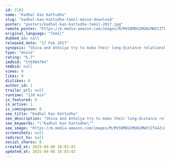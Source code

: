 ```yaml
---
id: 2182
name: "Kadhal Kan Kattudhe"
slug: "kadhal-kan-kattudhe-tamil-movie-download"
poster: "posters/kadhal-kan-kattudhe-tamil-2017.jpg"
remote_poster: "https://m.media-amazon.com/images/M/MV5BMDU2MGNiMWItZTk4Zi00Y2MzLWE3ZDUtMzNiODE0ZmU5ZjBhXkEyXkFqcGdeQXVyMjcyOTUxOTQ@._V1_SX300.jpg"
original_language: "Tamil"
dubbed_in: null
released_date: "17 Feb 2017"
synopsis: "Shiva and Athulya try to make their long-distance relationship work. However, Athulya's colleague Karthik develops feelings for her, which complicates the bond between them."
type: "movie"
rating: "6.7"
imdbid: "tt6984704"
tmdbid: null
views: 0
likes: 0
dislikes: 0
author_id: 1
trailer_url: null
runtime: "110 min"
is_featured: 0
is_active: 1
is_comingsoon: 0
seo_title: "Kadhal Kan Kattudhe"
seo_description: "Shiva and Athulya try to make their long-distance relationship work. However, Athulya's colleague Karthik develops feelings for her, which complicates the bond between them."
seo_keywords: "\"Kadhal Kan Kattudhe\""
seo_image: "https://m.media-amazon.com/images/M/MV5BMDU2MGNiMWItZTk4Zi00Y2MzLWE3ZDUtMzNiODE0ZmU5ZjBhXkEyXkFqcGdeQXVyMjcyOTUxOTQ@._V1_SX300.jpg"
screenshots: null
redirect_to: null
social_shares: 0
created_at: 2025-04-08 16:03:42
updated_at: 2025-04-08 16:03:42
---
```


